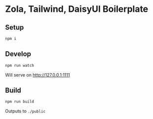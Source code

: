 # Zola, Tailwind, DaisyUI Boilerplate

## Setup

``` sh
npm i
```

## Develop

``` sh
npm run watch
```

Will serve on http://127.0.0.1:1111

## Build

``` sh
npm run build
```

Outputs to `./public`
